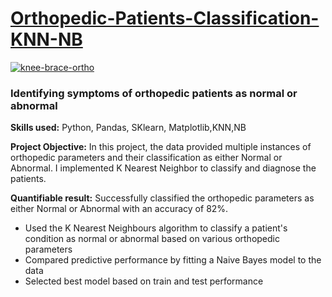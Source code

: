 # [Orthopedic-Patients-Classification-KNN-NB](https://github.com/mkgreen/Orthopedic-Patients-Classification-KNN-NB/blob/main/ortho_project.ipynb)

[![knee-brace-ortho](https://user-images.githubusercontent.com/105948938/210697291-f37f4d78-f7f5-48e8-b7fd-4375a9254df3.png)](https://github.com/mkgreen/Orthopedic-Patients-Classification-KNN-NB/blob/main/ortho_project.ipynb)

### Identifying symptoms of orthopedic patients as normal or abnormal

**Skills used:** Python, Pandas, SKlearn, Matplotlib,KNN,NB

**Project Objective:**  In this project, the data provided multiple instances of orthopedic parameters and their classification as either Normal or Abnormal. I implemented K Nearest Neighbor to classify and diagnose the patients.

**Quantifiable result:** Successfully classified the orthopedic parameters as either Normal or Abnormal with an accuracy of 82%.

- Used the K Nearest Neighbours algorithm to classify a patient's condition as normal or abnormal based on various orthopedic parameters
- Compared predictive performance by fitting a Naive Bayes model to the data
- Selected best model based on train and test performance
